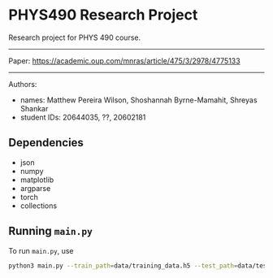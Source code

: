 # PHYS490 Research Project
Research project for PHYS 490 course.

___
Paper: https://academic.oup.com/mnras/article/475/3/2978/4775133

---

Authors:

- names: Matthew Pereira Wilson, Shoshannah Byrne-Mamahit, Shreyas Shankar
- student IDs: 20644035, ??, 20602181

## Dependencies

- json
- numpy
- matplotlib
- argparse
- torch
- collections


## Running `main.py`

To run `main.py`, use


```sh
python3 main.py --train_path=data/training_data.h5 --test_path=data/test_data.h5 --params_path=data/params.json
```
